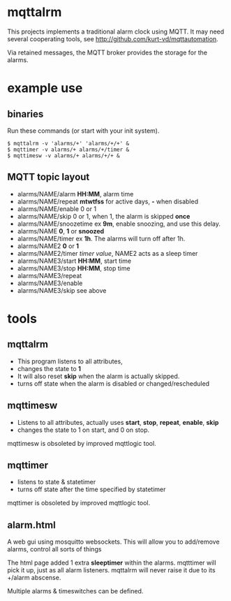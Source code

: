 # mqttalrm

This projects implements a traditional alarm clock using MQTT.
It may need several cooperating tools, see
http://github.com/kurt-vd/mqttautomation.

Via retained messages, the MQTT broker provides the storage
for the alarms.

# example use
## binaries

Run these commands (or start with your init system).

	$ mqttalrm -v 'alarms/+' 'alarms/+/+' &
	$ mqttimer -v alarms/+ alarms/+/timer &
	$ mqttimesw -v alarms/+ alarms/+/+ &

## MQTT topic layout

* alarms/NAME/alarm	**HH:MM**, alarm time
* alarms/NAME/repeat	**mtwtfss** for active days, **-** when disabled
* alarms/NAME/enable	0 or 1
* alarms/NAME/skip	0 or 1, when 1, the alarm is skipped **once**
* alarms/NAME/snoozetime ex **9m**, enable snoozing, and use this delay.
* alarms/NAME		**0**, **1** or **snoozed**
* alarms/NAME/timer	ex **1h**. The alarms will turn off after 1h.
* alarms/NAME2		**0** or **1**
* alarms/NAME2/timer	*timer value*, NAME2 acts as a sleep timer
* alarms/NAME3/start	**HH:MM**, start time
* alarms/NAME3/stop	**HH:MM**, stop time
* alarms/NAME3/repeat
* alarms/NAME3/enable
* alarms/NAME3/skip	see above

# tools
## mqttalrm

* This program listens to all attributes,
* changes the state to **1**
* It will also reset **skip** when the alarm is actually skipped.
* turns off state when the alarm is disabled or changed/rescheduled

## mqttimesw

* Listens to all attributes, actually uses **start**, **stop**, **repeat**, **enable**, **skip**
* changes the state to 1 on start, and 0 on stop.

mqttimesw is obsoleted by improved mqttlogic tool.

## mqttimer

* listens to state & statetimer
* turns off state after the time specified by statetimer

mqttimer is obsoleted by improved mqttlogic tool.

## alarm.html

A web gui using mosquitto websockets.
This will allow you to add/remove alarms, control all sorts of things

The html page added 1 extra **sleeptimer** within the alarms.
mqtttimer will pick it up, just as all alarm listeners.
mqttalrm will never raise it due to its +/alarm abscense.

Multiple alarms & timeswitches can be defined.
